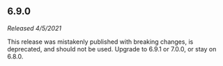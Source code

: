 ## 6.9.0

_Released 4/5/2021_

This release was mistakenly published with breaking changes, is deprecated, and should not be used. Upgrade to 6.9.1 or 7.0.0, or stay on 6.8.0.
